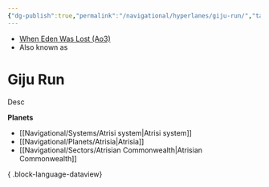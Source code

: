 ```yaml
---
{"dg-publish":true,"permalink":"/navigational/hyperlanes/giju-run/","tags":["map","hyperlane","unfinished"]}
---
```


- [When Eden Was Lost (Ao3)](https://archiveofourown.org/works/19334440/chapters/45992584)
- Also known as 
# Giju Run
Desc

**Planets**
- [[Navigational/Systems/Atrisi system\|Atrisi system]]
- [[Navigational/Planets/Atrisia\|Atrisia]]
- [[Navigational/Sectors/Atrisian Commonwealth\|Atrisian Commonwealth]]

{ .block-language-dataview}
